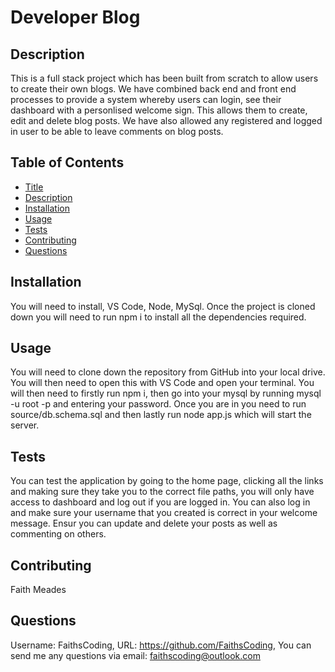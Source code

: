 # Developer Blog

## Description

This is a full stack project which has been built from scratch to allow users to create their own blogs. We have combined back end and front end processes to provide a system whereby users can login, see their dashboard with a personlised welcome sign. This allows them to create, edit and delete blog posts. We have also allowed any registered and logged in user to be able to leave comments on blog posts.

## Table of Contents

- [Title](#title)
- [Description](#description)
- [Installation](#installation)
- [Usage](#usage)
- [Tests](#tests)
- [Contributing](#contributing)
- [Questions](#questions)

## Installation

You will need to install, VS Code, Node, MySql. Once the project is cloned down you will need to run npm i to install all the dependencies required.

## Usage

You will need to clone down the repository from GitHub into your local drive. You will then need to open this with VS Code and open your terminal. You will then need to firstly run npm i, then go into your mysql by running mysql -u root -p and entering your password. Once you are in you need to run source/db.schema.sql and then lastly run node app.js which will start the server.

## Tests

You can test the application by going to the home page, clicking all the links and making sure they take you to the correct file paths, you will only have access to dashboard and log out if you are logged in. You can also log in and make sure your username that you created is correct in your welcome message. Ensur you can update and delete your posts as well as commenting on others.

## Contributing

Faith Meades

## Questions

Username: FaithsCoding,
URL: https://github.com/FaithsCoding,
You can send me any questions via email: faithscoding@outlook.com
